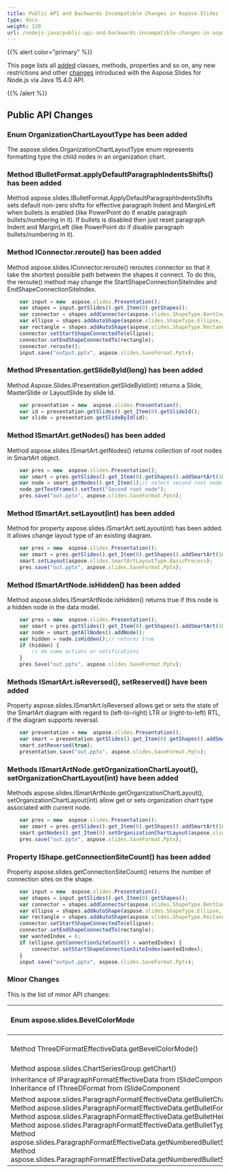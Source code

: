 ```yaml
---
title: Public API and Backwards Incompatible Changes in Aspose.Slides for Node.js via Java 15.4.0
type: docs
weight: 120
url: /nodejs-java/public-api-and-backwards-incompatible-changes-in-aspose-slides-for-java-15-4-0/
---
```


{{% alert color="primary" %}} 

This page lists all [added](/slides/nodejs-java/public-api-and-backwards-incompatible-changes-in-aspose-slides-for-java-15-4-0/) classes, methods, properties and so on, any new restrictions and other [changes](/slides/nodejs-java/public-api-and-backwards-incompatible-changes-in-aspose-slides-for-java-15-4-0/) introduced with the Aspose.Slides for Node.js via Java 15.4.0 API.

{{% /alert %}} 
## **Public API Changes**
### **Enum OrganizationChartLayoutType has been added**
The aspose.slides.OrganizationChartLayoutType enum represents formatting type the child nodes in an organization chart.
### **Method IBulletFormat.applyDefaultParagraphIndentsShifts() has been added**
Method aspose.slides.IBulletFormat.ApplyDefaultParagraphIndentsShifts sets default non-zero shifts for effective paragraph Indent and MarginLeft when bullets is enabled (like PowerPoint do if enable paragraph bullets/numbering in it). If bullets is disabled then just reset paragraph Indent and MarginLeft (like PowerPoint do if disable paragraph bullets/numbering in it).
### **Method IConnector.reroute() has been added**
Method aspose.slides.IConnector.reroute() reroutes connector so that it take the shortest possible path between the shapes it connect. To do this, the reroute() method may change the StartShapeConnectionSiteIndex and EndShapeConnectionSiteIndex.

```javascript
    var input = new  aspose.slides.Presentation();
    var shapes = input.getSlides().get_Item(0).getShapes();
    var connector = shapes.addConnector(aspose.slides.ShapeType.BentConnector2, 0, 0, 10, 10);
    var ellipse = shapes.addAutoShape(aspose.slides.ShapeType.Ellipse, 0, 100, 100, 100);
    var rectangle = shapes.addAutoShape(aspose.slides.ShapeType.Rectangle, 100, 300, 100, 100);
    connector.setStartShapeConnectedTo(ellipse);
    connector.setEndShapeConnectedTo(rectangle);
    connector.reroute();
    input.save("output.pptx", aspose.slides.SaveFormat.Pptx);
```
### **Method IPresentation.getSlideById(long) has been added**
Method Aspose.Slides.IPresentation.getSlideById(int) returns a Slide, MasterSlide or LayoutSlide by slide Id.

```javascript
    var presentation = new  aspose.slides.Presentation();
    var id = presentation.getSlides().get_Item(0).getSlideId();
    var slide = presentation.getSlideById(id);
```
### **Method ISmartArt.getNodes() has been added**
Method aspose.slides.ISmartArt.getNodes() returns collection of root nodes in SmartArt object.

```javascript
    var pres = new  aspose.slides.Presentation();
    var smart = pres.getSlides().get_Item(0).getShapes().addSmartArt(10, 10, 400, 300, aspose.slides.SmartArtLayoutType.VerticalBulletList);
    var node = smart.getNodes().get_Item(1);// select second root node
    node.getTextFrame().setText("Second root node");
    pres.save("out.pptx", aspose.slides.SaveFormat.Pptx);
```
### **Method ISmartArt.setLayout(int) has been added**
Method for property aspose.slides.ISmartArt.setLayout(int) has been added. It allows change layout type of an existing diagram.

```javascript
    var pres = new  aspose.slides.Presentation();
    var smart = pres.getSlides().get_Item(0).getShapes().addSmartArt(10, 10, 400, 300, aspose.slides.SmartArtLayoutType.BasicBlockList);
    smart.setLayout(aspose.slides.SmartArtLayoutType.BasicProcess);
    pres.save("out.pptx", aspose.slides.SaveFormat.Pptx);
```
### **Method ISmartArtNode.isHidden() has been added**
Method aspose.slides.ISmartArtNode.isHidden() returns true if this node is a hidden node in the data model.

```javascript
    var pres = new  aspose.slides.Presentation();
    var smart = pres.getSlides().get_Item(0).getShapes().addSmartArt(10, 10, 400, 300, aspose.slides.SmartArtLayoutType.RadialCycle);
    var node = smart.getAllNodes().addNode();
    var hidden = node.isHidden();// returns true
    if (hidden) {
        // do some actions or notifications
    }
    pres.Save("out.pptx", aspose.slides.SaveFormat.Pptx);
```
### **Methods ISmartArt.isReversed(), setReserved() have been added**
Property aspose.slides.ISmartArt.IsReversed allows get or sets the state of the SmartArt diagram with regard to (left-to-right) LTR or (right-to-left) RTL, if the diagram supports reversal.

```javascript
    var presentation = new  aspose.slides.Presentation();
    var smart = presentation.getSlides().get_Item(0).getShapes().addSmartArt(10, 10, 400, 300, aspose.slides.SmartArtLayoutType.BasicProcess);
    smart.setReversed(true);
    presentation.save("out.pptx", aspose.slides.SaveFormat.Pptx);
```
### **Methods ISmartArtNode.getOrganizationChartLayout(), setOrganizationChartLayout(int) have been added**
Methods aspose.slides.ISmartArtNode.getOrganizationChartLayout(), setOrganizationChartLayout(int) allow get or sets organization chart type associated with current node.

```javascript
    var pres = new  aspose.slides.Presentation();
    var smart = pres.getSlides().get_Item(0).getShapes().addSmartArt(10, 10, 400, 300, aspose.slides.SmartArtLayoutType.OrganizationChart);
    smart.getNodes().get_Item(0).setOrganizationChartLayout(aspose.slides.OrganizationChartLayoutType.LeftHanging);
    pres.save("out.pptx", aspose.slides.SaveFormat.Pptx);
```
### **Property IShape.getConnectionSiteCount() has been added**
Property aspose.slides.getConnectionSiteCount() returns the number of connection sites on the shape.

```javascript
    var input = new  aspose.slides.Presentation();
    var shapes = input.getSlides().get_Item(0).getShapes();
    var connector = shapes.addConnector(aspose.slides.ShapeType.BentConnector2, 0, 0, 10, 10);
    var ellipse = shapes.addAutoShape(aspose.slides.ShapeType.Ellipse, 0, 100, 100, 100);
    var rectangle = shapes.addAutoShape(aspose.slides.ShapeType.Rectangle, 100, 200, 100, 100);
    connector.setStartShapeConnectedTo(ellipse);
    connector.setEndShapeConnectedTo(rectangle);
    var wantedIndex = 6;
    if (ellipse.getConnectionSiteCount() > wantedIndex) {
        connector.setStartShapeConnectionSiteIndex(wantedIndex);
    }
    input.save("output.pptx", aspose.slides.SaveFormat.Pptx);
```
### **Minor Changes**
This is the list of minor API changes:

|Enum aspose.slides.BevelColorMode |deleted, unused enum |
| :- | :- |
|Method ThreeDFormatEffectiveData.getBevelColorMode() |deleted, unused property |
|Method aspose.slides.ChartSeriesGroup.getChart() |added |
|Inheritance of IParagraphFormatEffectiveData from ISlideComponent <br>Inheritance of IThreeDFormat from ISlideComponent |deleted |
|Method aspose.slides.ParagraphFormatEffectiveData.getBulletChar() <br>Method aspose.slides.ParagraphFormatEffectiveData.getBulletFont() <br>Method aspose.slides.ParagraphFormatEffectiveData.getBulletHeight() <br>Method aspose.slides.ParagraphFormatEffectiveData.getBulletType() <br>Method aspose.slides.ParagraphFormatEffectiveData.getNumberedBulletStartWith() <br>Method aspose.slides.ParagraphFormatEffectiveData.getNumberedBulletStyle() |deleted as obsolete |

